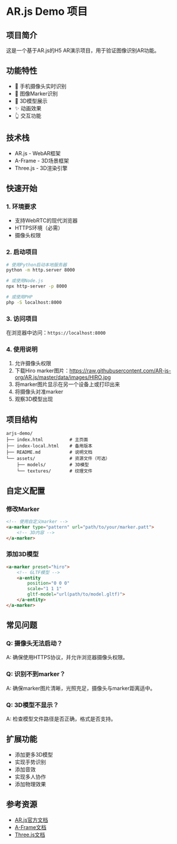 # AR.js Demo 项目

## 项目简介
这是一个基于AR.js的H5 AR演示项目，用于验证图像识别AR功能。

## 功能特性
- 📱 手机摄像头实时识别
- 🎯 图像Marker识别
- 🎨 3D模型展示
- ✨ 动画效果
- 👆 交互功能

## 技术栈
- AR.js - WebAR框架
- A-Frame - 3D场景框架
- Three.js - 3D渲染引擎

## 快速开始

### 1. 环境要求
- 支持WebRTC的现代浏览器
- HTTPS环境（必需）
- 摄像头权限

### 2. 启动项目
```bash
# 使用Python启动本地服务器
python -m http.server 8000

# 或使用Node.js
npx http-server -p 8000

# 或使用PHP
php -S localhost:8000
```

### 3. 访问项目
在浏览器中访问：`https://localhost:8000`

### 4. 使用说明
1. 允许摄像头权限
2. 下载Hiro marker图片：https://raw.githubusercontent.com/AR-js-org/AR.js/master/data/images/HIRO.jpg
3. 将marker图片显示在另一个设备上或打印出来
4. 将摄像头对准marker
5. 观察3D模型出现

## 项目结构
```
arjs-demo/
├── index.html          # 主页面
├── index-local.html    # 备用版本
├── README.md           # 说明文档
└── assets/             # 资源文件（可选）
    ├── models/         # 3D模型
    └── textures/       # 纹理文件
```

## 自定义配置

### 修改Marker
```html
<!-- 使用自定义marker -->
<a-marker type="pattern" url="path/to/your/marker.patt">
    <!-- 3D内容 -->
</a-marker>
```

### 添加3D模型
```html
<a-marker preset="hiro">
    <!-- GLTF模型 -->
    <a-entity
        position="0 0 0"
        scale="1 1 1"
        gltf-model="url(path/to/model.gltf)">
    </a-entity>
</a-marker>
```

## 常见问题

### Q: 摄像头无法启动？
A: 确保使用HTTPS协议，并允许浏览器摄像头权限。

### Q: 识别不到marker？
A: 确保marker图片清晰，光照充足，摄像头与marker距离适中。

### Q: 3D模型不显示？
A: 检查模型文件路径是否正确，格式是否支持。

## 扩展功能
- 添加更多3D模型
- 实现手势识别
- 添加音效
- 实现多人协作
- 添加物理效果

## 参考资源
- [AR.js官方文档](https://ar-js-org.github.io/AR.js/)
- [A-Frame文档](https://aframe.io/docs/)
- [Three.js文档](https://threejs.org/docs/)
